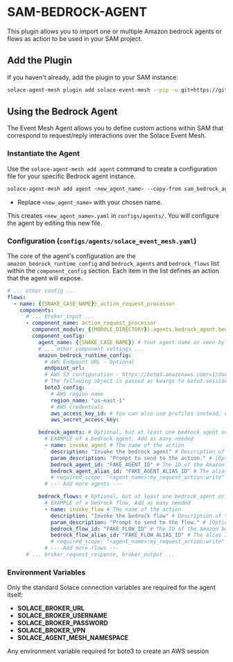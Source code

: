 # SAM-BEDROCK-AGENT

This plugin allows you to import one or multiple Amazon bedrock agents or flows as action to be used in your SAM project.



## Add the Plugin

If you haven't already, add the plugin to your SAM instance:
```sh
solace-agent-mesh plugin add solace-event-mesh --pip -u git+https://github.com/SolaceLabs/solace-agent-mesh-core-plugins#subdirectory=sam-bedrock-agent
```

## Using the Bedrock Agent

The Event Mesh Agent allows you to define custom actions within SAM that correspond to request/reply interactions over the Solace Event Mesh.

### Instantiate the Agent

Use the `solace-agent-mesh add agent` command to create a configuration file for your specific Bedrock agent instance.

```sh
solace-agent-mesh add agent <new_agent_name> --copy-from sam_bedrock_agent:bedrock_agent
```

- Replace `<new_agent_name>` with your chosen name.

This creates `<new_agent_name>.yaml` in `configs/agents/`. You will configure the agent by editing this new file.

### Configuration (`configs/agents/solace_event_mesh.yaml`)

The core of the agent's configuration are the `amazon_bedrock_runtime_config` and `bedrock_agents` and `bedrock_flows` list within the `component_config` section. Each item in the list defines an action that the agent will expose.

```yaml
# ... other config ...
flows:
  - name: {{SNAKE_CASE_NAME}}_action_request_processor
    components:
      # ... broker_input ...
      - component_name: action_request_processor
        component_module: {{MODULE_DIRECTORY}}.agents.bedrock_agent.bedrock_agent_agent_component
        component_config:
          agent_name: {{SNAKE_CASE_NAME}} # Your agent name as seen by SAM
          # ... other component settings ...
          amazon_bedrock_runtime_config:
            # AWS Endpoint URL - Optional
            endpoint_url:
            # AWS S3 configuration - https://boto3.amazonaws.com/v1/documentation/api/latest/reference/core/session.html
            # The following object is passed as kwargs to boto3.session.Session
            boto3_config:
              # AWS region name
              region_name: "us-east-1"
              # AWS credentials
              aws_access_key_id: # You can also use profiles instead, check boto3 documentation
              aws_secret_access_key:

          bedrock_agents: # Optional, but at least one bedrock_agent or bedrock_flow must be provided
            # EXAMPLE of a bedrock agent, Add as many needed
            - name: invoke_agent # The name of the action
              description: "Invoke the bedrock agent" # Description of the Amazon bedrock agent
              param_description: "Prompt to send to the action." # [Optional] Description of the parameter to be pass to the action, 
              bedrock_agent_id: "FAKE_AGENT_ID" # The ID of the Amazon bedrock agent
              bedrock_agent_alias_id: "FAKE_AGENT_ALIAS_ID" # The alias ID of the Amazon bedrock agent
              # required_scope: "<agent_name>:my_request_action:write" # Optional scope override
            # --- Add more agents ---

          bedrock_flows: # Optional, but at least one bedrock_agent or bedrock_flow must be provided
            # EXAMPLE of a bedrock flow, Add as many needed
            - name: invoke_flow # The name of the action
              description: "Invoke the bedrock flow" # Description of the Amazon bedrock flow
              param_description: "Prompt to send to the flow." # [Optional] Description of the parameter to be pass to the action, 
              bedrock_flow_id: "FAKE_FLOW_ID" # The ID of the Amazon bedrock flow
              bedrock_flow_alias_id: "FAKE_FLOW_ALIAS_ID" # The alias ID of the Amazon bedrock flow
              # required_scope: "<agent_name>:my_request_action:write" # Optional scope override
            # --- Add more flows ---
      # ... broker_request_response, broker_output ...
```

### Environment Variables

Only the standard Solace connection variables are required for the agent itself:
- **SOLACE_BROKER_URL**
- **SOLACE_BROKER_USERNAME**
- **SOLACE_BROKER_PASSWORD**
- **SOLACE_BROKER_VPN**
- **SOLACE_AGENT_MESH_NAMESPACE**

Any environment variable required for boto3 to create an AWS session
